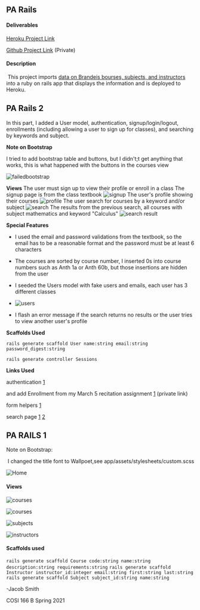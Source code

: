 ## PA Rails

#### Deliverables

[Heroku Project Link](https://desolate-falls-68235.herokuapp.com/)

[Github Project Link](https://github.com/jsmith2021Brandeis/PARails1) (Private)

#### Description

​	This project imports [data on Brandeis bourses, subjects, and instructors](http://registrar-prod-rhel6.unet.brandeis.edu/export/readme.html) into a ruby on rails app that displays the information and is deployed to Heroku.

## PA Rails 2

In this part, I added a User model, authentication, signup/login/logout, enrollments (including allowing a user to sign up for classes), and searching by keywords and subject. 

**Note on Bootstrap**

I tried to add bootstrap table and buttons, but I didn't;t get anything that works, this is what happened with the buttons in the courses view

![failedbootstrap](images/failedbootstrap.PNG)

**Views**
The user must sign up to view their profile or enroll in a class
The signup page is from the class textbook
![signup](images/signup.PNG)
The user's profile showing their courses
![profile](images/profile.PNG)
The user search for courses by a keyword and/or subject
![search](images/search.PNG)
The results from the previous search, all courses with subject mathematics and keyword "Calculus"
![search result](images/search_result.PNG)

**Special Features**

-  I used the email and password validations from the textbook, so the email has to be a reasonable format and the password must be at least 6 characters	

-   The courses are sorted by course number, I inserted 0s into course numbers such as Anth 1a or Anth 60b, but those insertions are hidden from the user

-   I seeded the Users model with fake users and emails, each user has 3 different classes

- ![users](images/users.PNG)

-  I flash an error message if the search returns no results or the user tries to view another user's profile


**Scaffolds Used**

`rails generate scaffold User name:string email:string password_digest:string`

`rails generate controller Sessions`

**Links Used**

authentication [1](https://hackernoon.com/building-a-simple-session-based-authentication-using-ruby-on-rails-9tah3y4j) 

and add Enrollment from my March 5 recitation assignment [1](https://github.com/jsmith2021Brandeis/Many-To-Many-March-5) (private link)

form helpers [1](https://guides.rubyonrails.org/form_helpers.html)

search page [1](https://stackoverflow.com/questions/5911794/adding-a-new-page-in-ruby-on-rails) [2](https://stackoverflow.com/questions/49485384/ruby-on-rails-how-to-implement-search-function)

## PA RAILS 1



Note on Bootstrap:

​	I changed the title font to Wallpoet,see app/assets/stylesheets/custom.scss

![Home](images/custom.PNG)

#### Views

![courses](images/home.PNG)

![courses](images/courses.PNG)

![subjects](images/subjects.PNG)

![instructors](images/instructors.PNG)

#### Scaffolds used

`rails generate scaffold Course code:string name:string description:string requirements:string`
`rails generate scaffold Instructor instructor_id:integer email:string first:string last:string`
`rails generate scaffold Subject subject_id:string name:string`



-Jacob Smith 

COSI 166 B Spring 2021